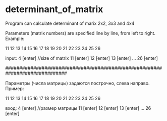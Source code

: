 # determinant_of_matrix
Program can calculate determinant of marix 2x2, 3x3 and 4x4


Parameters (matrix numbers) are specified line by line, from left to right.
Example:

11 12 13 14
15 16 17 18
19 20 21 22
23 24 25 26

input:
4 [enter] //size of matrix
11 [enter]
12 [enter]
13 [enter]
...
26 [enter]

##############################################################################

Параметры (числа матрицы) задаются построчно, слева направо.
Пример:

11 12 13 14
15 16 17 18
19 20 21 22
23 24 25 26

вход:
4 [enter] //размер матрицы
11 [enter]
12 [enter]
13 [enter]
...
26 [enter]

